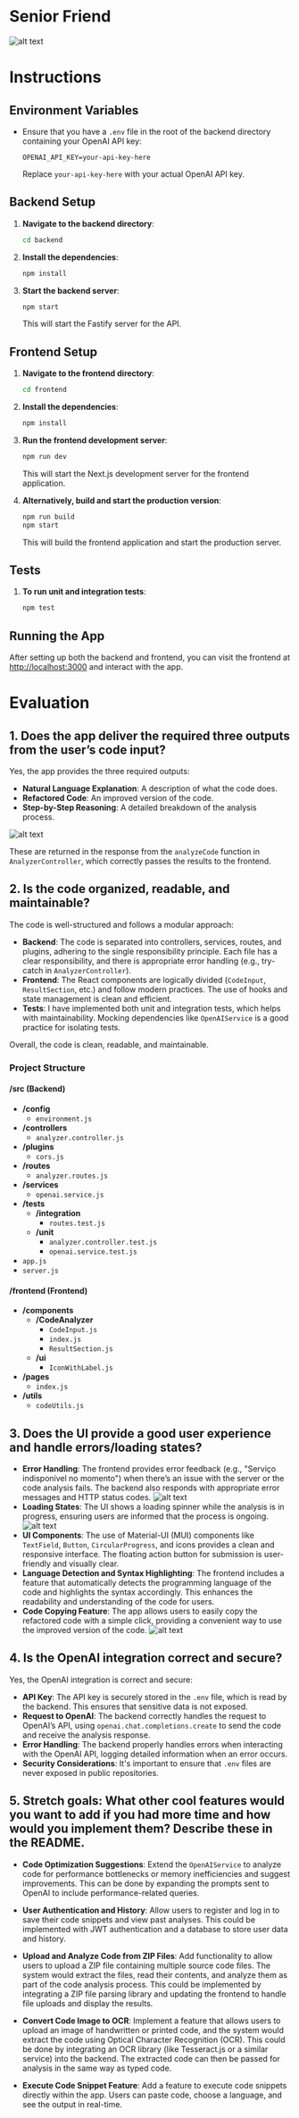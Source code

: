 # Senior Friend
![alt text](prints/image-4.png)

# Instructions

## Environment Variables

- Ensure that you have a `.env` file in the root of the backend directory containing your OpenAI API key:
    ```
    OPENAI_API_KEY=your-api-key-here
    ```

    Replace `your-api-key-here` with your actual OpenAI API key.

## Backend Setup

1. **Navigate to the backend directory**:
    ```bash
    cd backend
    ```

2. **Install the dependencies**:
    ```bash
    npm install
    ```

3. **Start the backend server**:
    ```bash
    npm start
    ```

    This will start the Fastify server for the API.

## Frontend Setup

1. **Navigate to the frontend directory**:
    ```bash
    cd frontend
    ```

2. **Install the dependencies**:
    ```bash
    npm install
    ```

3. **Run the frontend development server**:
    ```bash
    npm run dev
    ```

    This will start the Next.js development server for the frontend application.

4. **Alternatively, build and start the production version**:
    ```bash
    npm run build
    npm start
    ```

    This will build the frontend application and start the production server.

## Tests
1. **To run unit and integration tests**:
    ```bash
    npm test
    ```

## Running the App

After setting up both the backend and frontend, you can visit the frontend at [http://localhost:3000](http://localhost:3000) and interact with the app.


# Evaluation

## 1. Does the app deliver the required three outputs from the user’s code input?
Yes, the app provides the three required outputs:

- **Natural Language Explanation**: A description of what the code does.
- **Refactored Code**: An improved version of the code.
- **Step-by-Step Reasoning**: A detailed breakdown of the analysis process.

![alt text](prints/image-12.png)

These are returned in the response from the `analyzeCode` function in `AnalyzerController`, which correctly passes the results to the frontend.

## 2. Is the code organized, readable, and maintainable?
The code is well-structured and follows a modular approach:

- **Backend**: The code is separated into controllers, services, routes, and plugins, adhering to the single responsibility principle. Each file has a clear responsibility, and there is appropriate error handling (e.g., try-catch in `AnalyzerController`).
- **Frontend**: The React components are logically divided (`CodeInput`, `ResultSection`, etc.) and follow modern practices. The use of hooks and state management is clean and efficient.
- **Tests**: I have implemented both unit and integration tests, which helps with maintainability. Mocking dependencies like `OpenAIService` is a good practice for isolating tests.

Overall, the code is clean, readable, and maintainable.

### Project Structure

#### /src (Backend)
  - **/config**
    - `environment.js`
  - **/controllers**
    - `analyzer.controller.js`
  - **/plugins**
    - `cors.js`
  - **/routes**
    - `analyzer.routes.js`
  - **/services**
    - `openai.service.js`
  - **/tests**
    - **/integration**
      - `routes.test.js`
    - **/unit**
      - `analyzer.controller.test.js`
      - `openai.service.test.js`
  - `app.js`
  - `server.js`

#### /frontend (Frontend)
  - **/components**
    - **/CodeAnalyzer**
      - `CodeInput.js`
      - `index.js`
      - `ResultSection.js`
    - **/ui**
      - `IconWithLabel.js`
  - **/pages**
    - `index.js`
  - **/utils**
    - `codeUtils.js`
 

## 3. Does the UI provide a good user experience and handle errors/loading states?

- **Error Handling**: The frontend provides error feedback (e.g., "Serviço indisponível no momento") when there’s an issue with the server or the code analysis fails. The backend also responds with appropriate error messages and HTTP status codes.
![alt text](prints/image-10.png)
- **Loading States**: The UI shows a loading spinner while the analysis is in progress, ensuring users are informed that the process is ongoing.
![alt text](prints/image-11.png)
- **UI Components**: The use of Material-UI (MUI) components like `TextField`, `Button`, `CircularProgress`, and icons provides a clean and responsive interface. The floating action button for submission is user-friendly and visually clear.
- **Language Detection and Syntax Highlighting**: The frontend includes a feature that automatically detects the programming language of the code and highlights the syntax accordingly. This enhances the readability and understanding of the code for users.
- **Code Copying Feature**: The app allows users to easily copy the refactored code with a simple click, providing a convenient way to use the improved version of the code.
![alt text](prints/image-8.png)


## 4. Is the OpenAI integration correct and secure?
Yes, the OpenAI integration is correct and secure:

- **API Key**: The API key is securely stored in the `.env` file, which is read by the backend. This ensures that sensitive data is not exposed.
- **Request to OpenAI**: The backend correctly handles the request to OpenAI’s API, using `openai.chat.completions.create` to send the code and receive the analysis response.
- **Error Handling**: The backend properly handles errors when interacting with the OpenAI API, logging detailed information when an error occurs.
- **Security Considerations**: It's important to ensure that `.env` files are never exposed in public repositories.

## 5. Stretch goals: What other cool features would you want to add if you had more time and how would you implement them? Describe these in the README.

- **Code Optimization Suggestions**: Extend the `OpenAIService` to analyze code for performance bottlenecks or memory inefficiencies and suggest improvements. This can be done by expanding the prompts sent to OpenAI to include performance-related queries.
  
- **User Authentication and History**: Allow users to register and log in to save their code snippets and view past analyses. This could be implemented with JWT authentication and a database to store user data and history.

- **Upload and Analyze Code from ZIP Files**: Add functionality to allow users to upload a ZIP file containing multiple source code files. The system would extract the files, read their contents, and analyze them as part of the code analysis process. This could be implemented by integrating a ZIP file parsing library and updating the frontend to handle file uploads and display the results.

- **Convert Code Image to OCR**: Implement a feature that allows users to upload an image of handwritten or printed code, and the system would extract the code using Optical Character Recognition (OCR). This could be done by integrating an OCR library (like Tesseract.js or a similar service) into the backend. The extracted code can then be passed for analysis in the same way as typed code.

- **Execute Code Snippet Feature**: Add a feature to execute code snippets directly within the app. Users can paste code, choose a language, and see the output in real-time.



